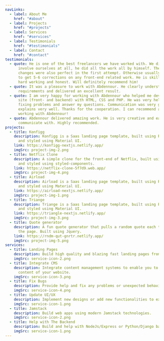 ```yaml
---
navLinks:
  - label: About Me
    href: "#about"
  - label: Projects
    href: "#projects"
  - label: Services
    href: "#services"
  - label: Testimonials
    href: "#testimonials"
  - label: Contact
    href: "#contact"
testimonials:
  - quote: He is one of the best freelancers we have worked with. We did not have to
      involve ourselves at all, he did all the work all by himself. The design
      changes were also perfect in the first attempt. Otherwise usually we have
      to get 5-6 corrections on any front-end related work. He is skilled and
      hard working and honest. Will definitely recommend him!
  - quote: It was a pleasure to work with Abdennour. He clearly understood the
      requirements and delivered an excellent result.
  - quote: I am very happy for working with Abdennour who helped me developing my
      site (front- and backend) with HTML, CSS and PHP. He was very helpful for
      fixing problems and answer my questions. Communication was very good he
      explains very well. Thanks for the cooperation. I can recommend any one
      working with Abdennour!
  - quote: Abdennour delivered amazing work. He is very creative and easy to
      communicate with. Highly recommended.
projects:
  - title: Konfigg
    description: Konfigg is a Saas landing page template, built using ReactJs/Nextjs
      and styled using Material UI.
    link: https://konfigg-nextjs.netlify.app/
    imgSrc: project-img-2.png
  - title: Netflix Clone
    description: A simple clone for the front-end of Netflix, built using ReactJs
      and styled using styled-components.
    link: https://netflix-clone-5f7d9.web.app/
    imgSrc: project-img-4.png
  - title: Airload
    description: Airload is a Saas landing page template, built using ReactJs/Nextjs
      and styled using Material UI.
    link: https://airload-nextjs.netlify.app/
    imgSrc: project-img-1.png
  - title: Triange
    description: Triange is a Saas landing page template, built using ReactJs/Nextjs
      and styled using Material UI.
    link: https://triangle-nextjs.netlify.app/
    imgSrc: project-img-3.png
  - title: Quote generator
    description: A fun quote generator that pulls a random quote each time you open
      the page. Built using Jquery.
    link: https://rndm-qut-gnrtr.netlify.app/
    imgSrc: project-img-5.png
services:
  - title: Landing Pages
    description: Build high quality and blazing fast landing pages from mockups.
    imgSrc: service-icon-2.png
  - title: Integrate CMS
    description: Integrate content management systems to enable you to edit the
      content of your website.
    imgSrc: service-icon-3.png
  - title: Fix Bugs
    description: Provide help and fix any problems or unexpected behaviors.
    imgSrc: service-icon-4.png
  - title: Update UI/UX
    description: Implement new designs or add new functionalities to existing websites.
    imgSrc: service-icon-1.png
  - title: Jamstack
    description: Build web apps using modern Jamstack technologies.
    imgSrc: service-icon-2.png
  - title: Help with The Backend
    description: Build and help with NodeJs/Express or Python/Django backends.
    imgSrc: service-icon-1.png
---
```

